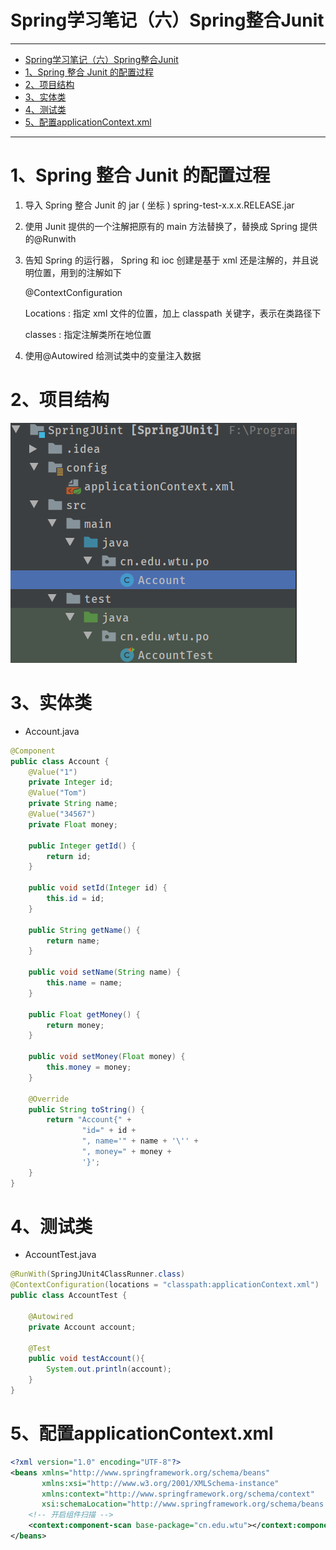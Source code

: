 # Spring学习笔记（六）Spring整合Junit

---
- [Spring学习笔记（六）Spring整合Junit](#spring%e5%ad%a6%e4%b9%a0%e7%ac%94%e8%ae%b0%e5%85%adspring%e6%95%b4%e5%90%88junit)
- [1、Spring 整合 Junit 的配置过程](#1spring-%e6%95%b4%e5%90%88-junit-%e7%9a%84%e9%85%8d%e7%bd%ae%e8%bf%87%e7%a8%8b)
- [2、项目结构](#2%e9%a1%b9%e7%9b%ae%e7%bb%93%e6%9e%84)
- [3、实体类](#3%e5%ae%9e%e4%bd%93%e7%b1%bb)
- [4、测试类](#4%e6%b5%8b%e8%af%95%e7%b1%bb)
- [5、配置applicationContext.xml](#5%e9%85%8d%e7%bd%aeapplicationcontextxml)

---

# 1、Spring 整合 Junit 的配置过程

1. 导入 Spring 整合 Junit 的 jar ( 坐标 )
 spring-test-x.x.x.RELEASE.jar
2. 使用 Junit 提供的一个注解把原有的 main 方法替换了，替换成 Spring 提供的@Runwith

3. 告知 Spring 的运行器， Spring 和 ioc 创建是基于 xml 还是注解的，并且说明位置，用到的注解如下

    @ContextConfiguration

    Locations : 指定 xml 文件的位置，加上 classpath 关键字，表示在类路径下

    classes : 指定注解类所在地位置

4. 使用@Autowired 给测试类中的变量注入数据

# 2、项目结构
![](../../images/SpringJUnit.jpg)


# 3、实体类
- Account.java
```java
@Component
public class Account {
    @Value("1")
    private Integer id;
    @Value("Tom")
    private String name;
    @Value("34567")
    private Float money;

    public Integer getId() {
        return id;
    }

    public void setId(Integer id) {
        this.id = id;
    }

    public String getName() {
        return name;
    }

    public void setName(String name) {
        this.name = name;
    }

    public Float getMoney() {
        return money;
    }

    public void setMoney(Float money) {
        this.money = money;
    }

    @Override
    public String toString() {
        return "Account{" +
                "id=" + id +
                ", name='" + name + '\'' +
                ", money=" + money +
                '}';
    }
}
```
# 4、测试类
- AccountTest.java
```java
@RunWith(SpringJUnit4ClassRunner.class)
@ContextConfiguration(locations = "classpath:applicationContext.xml")
public class AccountTest {

    @Autowired
    private Account account;

    @Test
    public void testAccount(){
        System.out.println(account);
    }
}
```

# 5、配置applicationContext.xml
```xml
<?xml version="1.0" encoding="UTF-8"?>
<beans xmlns="http://www.springframework.org/schema/beans"
       xmlns:xsi="http://www.w3.org/2001/XMLSchema-instance"
       xmlns:context="http://www.springframework.org/schema/context"
       xsi:schemaLocation="http://www.springframework.org/schema/beans http://www.springframework.org/schema/beans/spring-beans.xsd http://www.springframework.org/schema/context http://www.springframework.org/schema/context/spring-context.xsd">
    <!-- 开启组件扫描 -->
    <context:component-scan base-package="cn.edu.wtu"></context:component-scan>
</beans>
```